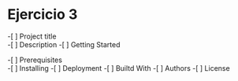 # Ejercicio 3

<p>-[ ] Project title<br>
-[ ] Description
-[ ] Getting Started
<p>-[ ] Prerequisites<br>
-[ ] Installing
-[ ] Deployment
-[ ] Builtd With
-[ ] Authors
-[ ] License